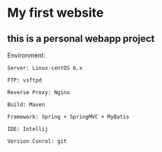 # My first website

## this is a personal webapp project

Environment:

```
Server: Linux-centOS 6.x

FTP: vsftpd

Reverse Proxy: Nginx

Build: Maven

Framework: Spring + SpringMVC + MyBatis

IDE: Intellij

Version Conrol: git
```
